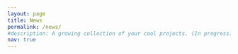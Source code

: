 ```yaml
---
layout: page
title: News
permalink: /news/
#description: A growing collection of your cool projects. (In progress)
nav: true
---
```


